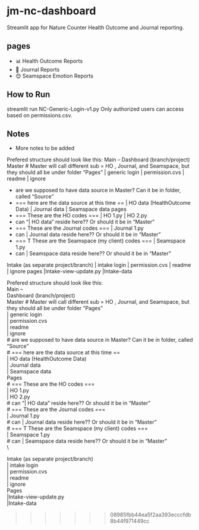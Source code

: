 
# jm-nc-dashboard

Streamlit app for Nature Counter Health Outcome and Journal reporting.

## pages
- 📊 Health Outcome Reports
- 📓 Journal Reports
- 😊 Seamspace Emotion Reports

## How to Run
streamlit run NC-Generic-Login-v1.py
Only authorized users can access based on permissions.csv.


## Notes

- More notes to be added

Prefered structure should look like this:
Main –
Dashboard (branch/project)
Master # Master will call different sub = HO , Journal, and Seamspace, but they should all be under folder “Pages”
| generic login
| permission.cvs
| readme
| ignore
- are we supposed to have data source in Master? Can it be in folder, called “Source”
- === here are the data source at this time ==
| HO data (HealthOutcome Data)
| Journal data
| Seamspace data
pages
- === These are the HO codes ===
| HO 1.py
| HO 2.py
- can “| HO data” reside here?? Or should it be in “Master”
- === These are the Journal codes ===
| Journal 1.py
- can | Journal data reside here?? Or should it be in “Master”
- === T These are the Seamspace (my client) codes ===
| Seamspace 1.py
- can | Seamspace data reside here?? Or should it be in “Master”

Intake (as separate project/branch)
| intake login
| permission.cvs
| readme
| ignore
pages
|Intake-view-update.py
|Intake-data

Prefered structure should look like this: <br>
Main – <br>
      Dashboard (branch/project) <br>
      Master    # Master will call different sub = HO , Journal, and Seamspace, but they should all be under folder “Pages” <br>
        | generic login <br>
        | permission.cvs <br>
        | readme <br>
        | ignore <br>
        # are we supposed to have data source in Master? Can it be in folder, called “Source” <br>
        # === here are the data source at this time == <br>
         | HO data  (HealthOutcome Data) <br>
         | Journal data <br>
         | Seamspace data <br>
        Pages <br>
             # === These are the HO codes === <br>
            | HO 1.py <br>
            | HO 2.py  <br>
            # can “| HO data” reside here?? Or should it be in “Master” <br>
            # === These are the Journal codes === <br>
            | Journal 1.py <br>
            # can | Journal data reside here?? Or should it be in “Master” <br>
            # === T These are the Seamspace (my client) codes === <br>
            | Seamspace 1.py <br>
           # can | Seamspace data reside here?? Or should it be in “Master” <br> \

   Intake (as separate project/branch) <br>
        | intake login  <br>
        | permission.cvs <br>
        | readme <br>
        | ignore <br>
         Pages <br>
             |Intake-view-update.py <br>
             |Intake-data <br>

>>>>>>> 08985fbb44ea5f2aa393ecccfdb8b44f971449cc

